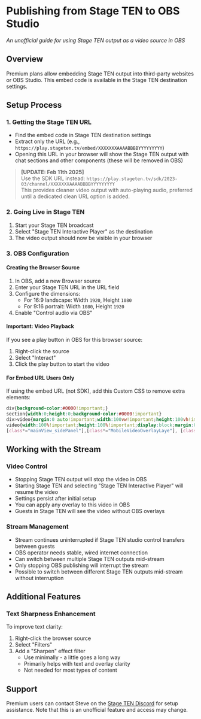 # Publishing from Stage TEN to OBS Studio
*An unofficial guide for using Stage TEN output as a video source in OBS*

## Overview
Premium plans allow embedding Stage TEN output into third-party websites or OBS Studio. This embed code is available in the Stage TEN destination settings.

## Setup Process

### 1. Getting the Stage TEN URL
- Find the embed code in Stage TEN destination settings
- Extract only the URL (e.g., `https://play.stageten.tv/embed/XXXXXXXAAAABBBBYYYYYYYYY`)
- Opening this URL in your browser will show the Stage TEN output with chat sections and other components (these will be removed in OBS)

> **[UPDATE: Feb 11th 2025]**  
> Use the SDK URL instead: `https://play.stageten.tv/sdk/2023-03/channel/XXXXXXXAAAABBBBYYYYYYYYY`  
> This provides cleaner video output with auto-playing audio, preferred until a dedicated clean URL option is added.

### 2. Going Live in Stage TEN
1. Start your Stage TEN broadcast
2. Select "Stage TEN Interactive Player" as the destination
3. The video output should now be visible in your browser

### 3. OBS Configuration

#### Creating the Browser Source
1. In OBS, add a new Browser source
2. Enter your Stage TEN URL in the URL field
3. Configure the dimensions:
   - For 16:9 landscape: Width `1920`, Height `1080`
   - For 9:16 portrait: Width `1080`, Height `1920`
4. Enable "Control audio via OBS"

#### Important: Video Playback
If you see a play button in OBS for this browser source:
1. Right-click the source
2. Select "Interact"
3. Click the play button to start the video

#### For Embed URL Users Only
If using the embed URL (not SDK), add this Custom CSS to remove extra elements:

```css
div{background-color:#0000!important;}
section{width:0;height:0;background-color:#0000!important}
div>video{margin:0 auto!important;width:100vw!important;height:100vh!important;;position:fixed;top:0!important;right:0!important;display:block!important;background-color:#0000}
video{width:100%!important;height:100%!important;display:block;margin:0 auto;padding:0;background-color:#0000!important;object-fit:contain!important}
[class*="mainView_sidePanel"],[class*="MobileVideoOverlayLaye"], [class*="DesktopVideoOverlayLayer"], .animation-target, h2, [class*="UnmuteButton_unmuteButtonText"] {display:none!important;}
```

## Working with the Stream

### Video Control
- Stopping Stage TEN output will stop the video in OBS
- Starting Stage TEN and selecting "Stage TEN Interactive Player" will resume the video
- Settings persist after initial setup
- You can apply any overlay to this video in OBS
- Guests in Stage TEN will see the video without OBS overlays

### Stream Management
- Stream continues uninterrupted if Stage TEN studio control transfers between guests
- OBS operator needs stable, wired internet connection
- Can switch between multiple Stage TEN outputs mid-stream
- Only stopping OBS publishing will interrupt the stream
- Possible to switch between different Stage TEN outputs mid-stream without interruption

## Additional Features

### Text Sharpness Enhancement
To improve text clarity:
1. Right-click the browser source
2. Select "Filters"
3. Add a "Sharpen" effect filter
   - Use minimally - a little goes a long way
   - Primarily helps with text and overlay clarity
   - Not needed for most types of content

## Support
Premium users can contact Steve on the [Stage TEN Discord](https://discord.com/invite/y2yKVBm) for setup assistance. Note that this is an unofficial feature and access may change.
